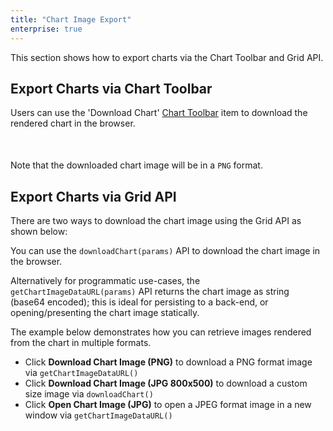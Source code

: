 ```yaml
---
title: "Chart Image Export"
enterprise: true
---
```


This section shows how to export charts via the Chart Toolbar and Grid API.

## Export Charts via Chart Toolbar

Users can use the 'Download Chart' [Chart Toolbar](/integrated-charts-toolbar/) item to download the rendered
chart in the browser.

<div style="display: flex; margin-bottom: 25px; margin-top: 25px; margin-left: 40px;">
    <div style="flex: 1 1 0">
        <image-caption src="integrated-charts-api-downloading-image/resources/chart-toolbar-download.png" alt="Chart Toolbar Download button" constrained="true" centered="true" toggledarkmode="true"></image-caption>
    </div>
</div>

Note that the downloaded chart image will be in a `PNG` format.

## Export Charts via Grid API

There are two ways to download the chart image using the Grid API as shown below:

<api-documentation source='grid-api/api.json' section='charts' names='["downloadChart", "getChartImageDataURL"]'></api-documentation>

You can use the `downloadChart(params)` API to download the chart image in the browser.

Alternatively for programmatic use-cases, the `getChartImageDataURL(params)` API returns the chart
image as string (base64 encoded); this is ideal for  persisting to a back-end, or opening/presenting
the chart image statically.

The example below demonstrates how you can retrieve images rendered from the chart in multiple formats.

- Click **Download Chart Image (PNG)** to download a PNG format image via `getChartImageDataURL()`
- Click **Download Chart Image (JPG 800x500)** to download a custom size image via `downloadChart()`
- Click **Open Chart Image (JPG)** to open a JPEG format image in a new window via `getChartImageDataURL()`

<grid-example title='Downloading Chart Image' name='downloading-chart-image' type='generated' options='{ "exampleHeight": 800, "enterprise": true, "modules": ["clientside", "menu", "charts"], "myGridReference": 1 }'></grid-example>



